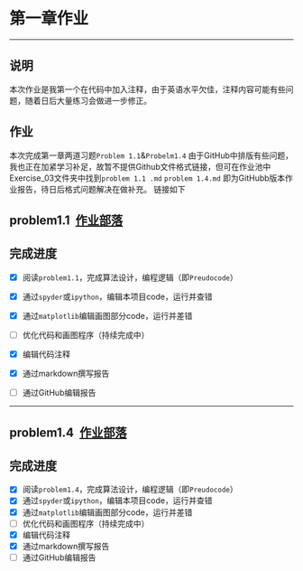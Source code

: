 # 第一章作业


---
说明
--------
  本次作业是我第一个在代码中加入注释，由于英语水平欠佳，注释内容可能有些问题，随着日后大量练习会做进一步修正。


作业
---------- 
  本次完成第一章两道习题`Problem 1.1`&`Probelm1.4`
  由于GitHub中排版有些问题，我也正在加紧学习补足，故暂不提供Github文件格式链接，但可在作业池中Exercise_03文件夹中找到`problem 1.1 .md`
  `problem 1.4.md` 即为GitHubb版本作业报告，待日后格式问题解决在做补充。
链接如下

problem1.1  [作业部落](https://www.zybuluo.com/TimMu/note/899126)  
-------
完成进度
------
 - [x] 阅读`problem1.1`，完成算法设计，编程逻辑（即`Preudocode`）
 - [x] 通过`spyder`或`ipython`，编辑本项目code，运行并查错
 - [x] 通过`matplotlib`编辑画图部分code，运行并差错
 - [ ] 优化代码和画图程序（持续完成中）
 - [x] 编辑代码注释
 - [x] 通过markdown撰写报告
 - [ ] 通过GitHub编辑报告
 


----------
problem1.4  [作业部落](https://www.zybuluo.com/TimMu/note/899200)  
------
完成进度
-------
 - [x] 阅读`problem1.4`，完成算法设计，编程逻辑（即`Preudocode`）
 - [x] 通过`spyder`或`ipython`，编辑本项目code，运行并查错
 - [x] 通过`matplotlib`编辑画图部分code，运行并差错
 - [ ] 优化代码和画图程序（持续完成中）
 - [x] 编辑代码注释
 - [x] 通过markdown撰写报告
 - [ ] 通过GitHub编辑报告
